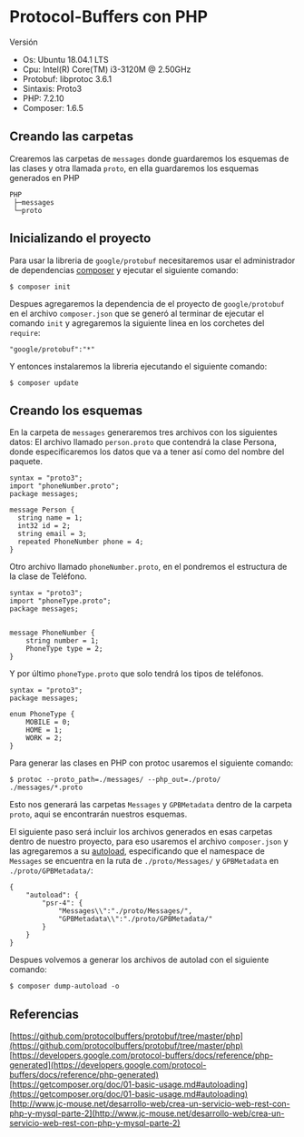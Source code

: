 # Protocol-Buffers con PHP

Versión
* Os: Ubuntu 18.04.1 LTS
* Cpu: Intel(R) Core(TM) i3-3120M @ 2.50GHz
* Protobuf: libprotoc 3.6.1
* Sintaxis: Proto3
* PHP: 7.2.10
* Composer: 1.6.5

## Creando las carpetas
Crearemos las carpetas de `messages` donde guardaremos los esquemas de las clases y otra llamada `proto`, en ella guardaremos los esquemas generados en PHP
```
PHP
 ├─messages
 └─proto
```

## Inicializando el proyecto

Para usar la libreria de `google/protobuf` necesitaremos usar el administrador de dependencias [composer](https://getcomposer.org/download/) y ejecutar el siguiente comando:
```
$ composer init
```

Despues agregaremos la dependencia de el proyecto de `google/protobuf` en el archivo `composer.json` que se generó al terminar de ejecutar el comando `init` y agregaremos la siguiente linea en los corchetes del `require`:
```
"google/protobuf":"*"
```

Y entonces instalaremos la libreria ejecutando el siguiente comando:
```
$ composer update
```

## Creando los esquemas
En la carpeta de `messages` generaremos tres archivos con los siguientes datos:
El archivo llamado `person.proto` que contendrá la clase Persona, donde especificaremos los datos que va a tener así como del nombre del paquete.
```
syntax = "proto3";
import "phoneNumber.proto";
package messages;

message Person {
  string name = 1;
  int32 id = 2;
  string email = 3;
  repeated PhoneNumber phone = 4;
}
```

Otro archivo llamado `phoneNumber.proto`, en el pondremos el estructura de la clase de Teléfono.
```
syntax = "proto3";
import "phoneType.proto";
package messages;


message PhoneNumber {
    string number = 1;
    PhoneType type = 2;
}
```

Y por último `phoneType.proto` que solo tendrá los tipos de teléfonos.
```
syntax = "proto3";
package messages;

enum PhoneType {
    MOBILE = 0;
    HOME = 1;
    WORK = 2;
}
```

Para generar las clases en PHP con protoc usaremos el siguiente comando:
```
$ protoc --proto_path=./messages/ --php_out=./proto/ ./messages/*.proto
```

Esto nos generará las carpetas `Messages` y `GPBMetadata` dentro de la carpeta `proto`, aqui se encontrarán nuestros esquemas.

El siguiente paso será incluir los archivos generados en esas carpetas dentro de nuestro proyecto, para eso usaremos el archivo `composer.json` y las agregaremos a su [autoload](https://getcomposer.org/doc/01-basic-usage.md#autoloading), especificando que el namespace de `Messages` se encuentra en la ruta de `./proto/Messages/` y `GPBMetadata` en `./proto/GPBMetadata/`:
```
{
    "autoload": {
        "psr-4": {
            "Messages\\":"./proto/Messages/",
            "GPBMetadata\\":"./proto/GPBMetadata/"
        }
    }
}
```
Despues volvemos a generar los archivos de autolad con el siguiente comando:
```
$ composer dump-autoload -o
```

## Referencias
[https://github.com/protocolbuffers/protobuf/tree/master/php](https://github.com/protocolbuffers/protobuf/tree/master/php)<br />
[https://developers.google.com/protocol-buffers/docs/reference/php-generated](https://developers.google.com/protocol-buffers/docs/reference/php-generated)<br />
[https://getcomposer.org/doc/01-basic-usage.md#autoloading](https://getcomposer.org/doc/01-basic-usage.md#autoloading) <br />
[http://www.jc-mouse.net/desarrollo-web/crea-un-servicio-web-rest-con-php-y-mysql-parte-2](http://www.jc-mouse.net/desarrollo-web/crea-un-servicio-web-rest-con-php-y-mysql-parte-2)